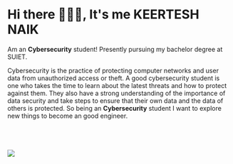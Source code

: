# Hi there 🙋🏻‍♂️, It's me KEERTESH NAIK

Am an **Cybersecurity** student! Presently pursuing my bachelor degree at SUIET.  

Cybersecurity is the practice of protecting computer networks and user data from unauthorized access or theft. A good cybersecurity student is one who takes the time to learn about the latest threats and how to protect against them. They also have a strong understanding of the importance of data security and take steps to ensure that their own data and the data of others is protected. So being an **Cybersecurity** student I want to explore new things to become an good engineer.
<br/> <br/> <br/> <br/> <br/>
<img align="center" src="https://www.crushpixel.com/big-static18/preview4/cyber-security-vector-logo-with-2786796.jpg">
<br/> <br/> <br/> 
